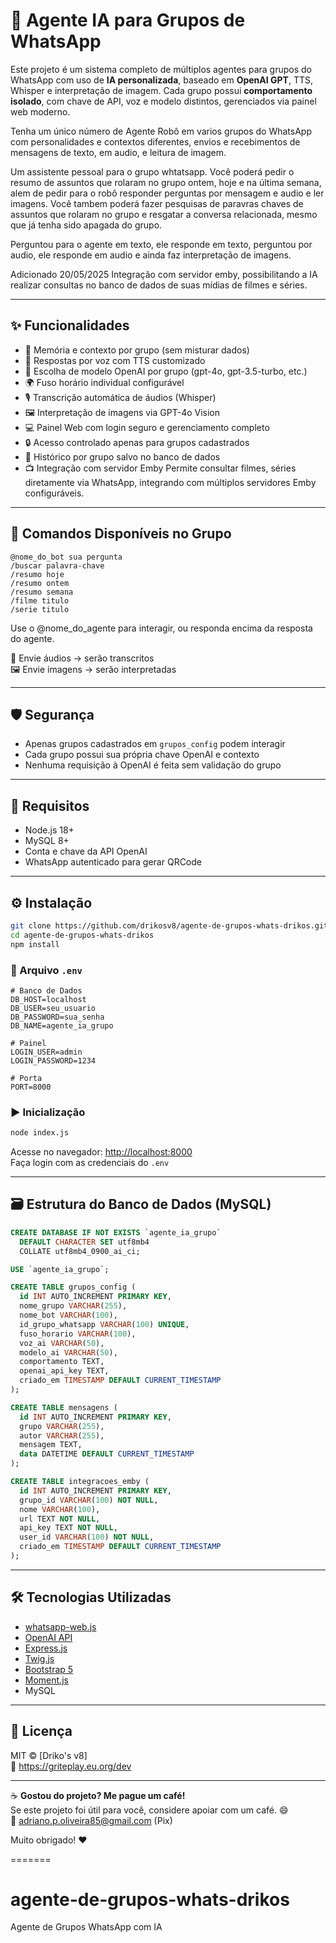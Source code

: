 # 🤖 Agente IA para Grupos de WhatsApp

Este projeto é um sistema completo de múltiplos agentes para grupos do WhatsApp com uso de **IA personalizada**, baseado em **OpenAI GPT**, TTS, Whisper e interpretação de imagem. 
Cada grupo possui **comportamento isolado**, com chave de API, voz e modelo distintos, gerenciados via painel web moderno.

Tenha um único número de Agente Robô em varios grupos do WhatsApp com personalidades e contextos diferentes, envios e recebimentos de mensagens de texto, em audio, e leitura de imagem.

Um assistente pessoal para o grupo whtatsapp.
Você poderá pedir o resumo de assuntos que rolaram no grupo ontem, hoje e na última semana, alem de pedir para o robô responder perguntas por mensagem e audio e ler imagens.
Você tambem poderá fazer pesquisas de paravras chaves de assuntos que rolaram no grupo e resgatar a conversa relacionada, mesmo que já tenha sido apagada do grupo. 

Perguntou para o agente em texto, ele responde em texto, perguntou por audio, ele responde em audio e ainda faz interpretação de imagens. 

Adicionado 20/05/2025 Integração com servidor emby, possibilitando a IA realizar consultas no banco de dados de suas mídias de filmes e séries.

---

## ✨ Funcionalidades

- 🧠 Memória e contexto por grupo (sem misturar dados)
- 📣 Respostas por voz com TTS customizado
- 🤖 Escolha de modelo OpenAI por grupo (gpt-4o, gpt-3.5-turbo, etc.)
- 🌍 Fuso horário individual configurável
- 🎙️ Transcrição automática de áudios (Whisper)
- 🖼️ Interpretação de imagens via GPT-4o Vision
- 💻 Painel Web com login seguro e gerenciamento completo
- 🔒 Acesso controlado apenas para grupos cadastrados
- 🧾 Histórico por grupo salvo no banco de dados
- 📺 Integração com servidor Emby
  Permite consultar filmes, séries diretamente via WhatsApp, integrando com múltiplos servidores Emby configuráveis.

---

## 💬 Comandos Disponíveis no Grupo

```
@nome_do_bot sua pergunta
/buscar palavra-chave
/resumo hoje
/resumo ontem
/resumo semana
/filme titulo
/serie titulo
```
Use o @nome_do_agente para interagir, ou responda encima da resposta do agente.

🎤 Envie áudios → serão transcritos  
🖼️ Envie imagens → serão interpretadas

---

## 🛡️ Segurança

- Apenas grupos cadastrados em `grupos_config` podem interagir
- Cada grupo possui sua própria chave OpenAI e contexto
- Nenhuma requisição à OpenAI é feita sem validação do grupo

---

## 🧩 Requisitos

- Node.js 18+  
- MySQL 8+  
- Conta e chave da API OpenAI  
- WhatsApp autenticado para gerar QRCode

---

## ⚙️ Instalação

```bash
git clone https://github.com/drikosv8/agente-de-grupos-whats-drikos.git
cd agente-de-grupos-whats-drikos
npm install
```

### 📄 Arquivo `.env`

```env
# Banco de Dados
DB_HOST=localhost
DB_USER=seu_usuario
DB_PASSWORD=sua_senha
DB_NAME=agente_ia_grupo

# Painel
LOGIN_USER=admin
LOGIN_PASSWORD=1234

# Porta
PORT=8000
```

### ▶️ Inicialização

```bash
node index.js
```

Acesse no navegador: [http://localhost:8000](http://localhost:8000)  
Faça login com as credenciais do `.env`

---

## 🗃️ Estrutura do Banco de Dados (MySQL)

```sql
CREATE DATABASE IF NOT EXISTS `agente_ia_grupo`
  DEFAULT CHARACTER SET utf8mb4
  COLLATE utf8mb4_0900_ai_ci;

USE `agente_ia_grupo`;

CREATE TABLE grupos_config (
  id INT AUTO_INCREMENT PRIMARY KEY,
  nome_grupo VARCHAR(255),
  nome_bot VARCHAR(100),
  id_grupo_whatsapp VARCHAR(100) UNIQUE,
  fuso_horario VARCHAR(100),
  voz_ai VARCHAR(50),
  modelo_ai VARCHAR(50),
  comportamento TEXT,
  openai_api_key TEXT,
  criado_em TIMESTAMP DEFAULT CURRENT_TIMESTAMP
);

CREATE TABLE mensagens (
  id INT AUTO_INCREMENT PRIMARY KEY,
  grupo VARCHAR(255),
  autor VARCHAR(255),
  mensagem TEXT,
  data DATETIME DEFAULT CURRENT_TIMESTAMP
);

CREATE TABLE integracoes_emby (
  id INT AUTO_INCREMENT PRIMARY KEY,
  grupo_id VARCHAR(100) NOT NULL,
  nome VARCHAR(100),
  url TEXT NOT NULL,
  api_key TEXT NOT NULL,
  user_id VARCHAR(100) NOT NULL,
  criado_em TIMESTAMP DEFAULT CURRENT_TIMESTAMP
);
```

---

## 🛠️ Tecnologias Utilizadas

- [whatsapp-web.js](https://github.com/pedroslopez/whatsapp-web.js)
- [OpenAI API](https://platform.openai.com/docs)
- [Express.js](https://expressjs.com/)
- [Twig.js](https://github.com/twigjs/twig.js)
- [Bootstrap 5](https://getbootstrap.com/)
- [Moment.js](https://momentjs.com/)
- MySQL

---

## 🪪 Licença

MIT © [Driko's v8]  
🔗 https://griteplay.eu.org/dev


---

☕ **Gostou do projeto? Me pague um café!**  
Se este projeto foi útil para você, considere apoiar com um café. 😄  
📩 adriano.p.oliveira85@gmail.com (Pix)

Muito obrigado! ❤️

=======
# agente-de-grupos-whats-drikos
Agente de Grupos WhatsApp com IA
